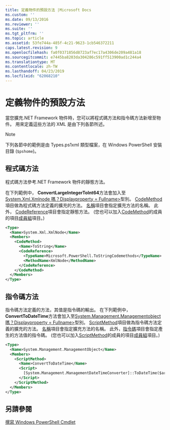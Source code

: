 ```yaml
---
title: 定義物件的預設方法 |Microsoft Docs
ms.custom: ''
ms.date: 09/13/2016
ms.reviewer: ''
ms.suite: ''
ms.tgt_pltfrm: ''
ms.topic: article
ms.assetid: 53fe744a-485f-4c21-9623-1cb546372211
caps.latest.revision: 9
ms.openlocfilehash: fa0f0371856d8723af7ec17a4306de209a481a18
ms.sourcegitcommit: e7445ba8203da304286c591ff513900ad1c244a4
ms.translationtype: MT
ms.contentlocale: zh-TW
ms.lasthandoff: 04/23/2019
ms.locfileid: "62068210"
---
```

# <a name="defining-default-methods-for-objects"></a>定義物件的預設方法

當您擴充.NET Framework 物件時，您可以將程式碼方法和指令碼方法新增至物件。 用來定義這些方法的 XML 是由下列各節所述。

> [!NOTE]
> 下列各節中的範例是由 Types.ps1xml 類型檔案，在 Windows PowerShell 安裝目錄 (`$pshome`)。

## <a name="code-methods"></a>程式碼方法

程式碼方法參考.NET Framework 物件的靜態方法。

在下列範例中， **ConvertLargeIntegerToInt64**方法會加入至[System.Xml.Xmlnode 嗎？Displayproperty = Fullname>](/dotnet/api/System.Xml.XmlNode)型別。 [CodeMethod](http://msdn.microsoft.com/en-us/1ea9b031-bbcf-4e35-b497-bf30fa0b1b05)項目做為程式碼方法定義的擴充的方法。 [名稱](http://msdn.microsoft.com/en-us/b58e9d21-c8c9-49a5-909e-9c1cfc64f873)項目會指定擴充方法的名稱。 此外， [CodeReference](http://msdn.microsoft.com/en-us/70017b85-18d2-4f55-8357-92f309d5618b)項目會指定靜態方法。 (您也可以加入[CodeMethod](http://msdn.microsoft.com/en-us/1ea9b031-bbcf-4e35-b497-bf30fa0b1b05)的成員的項目[成員組](http://msdn.microsoft.com/en-us/46a50fb5-e150-4c03-8584-e1b53e4d49e3)項目。)

```xml
<Type>
  <Name>System.Xml.XmlNode</Name>
  <Members>
    <CodeMethod>
      <Name>ToString</Name>
      <CodeReference>
        <TypeName>Microsoft.PowerShell.ToStringCodemethods</TypeName>
        <MethodName>XmlNode</MethodName>
      </CodeReference>
    </CodeMethod>
  </Members>
</Type>
```

## <a name="script-methods"></a>指令碼方法

指令碼方法定義的方法，其值是指令碼的輸出。 在下列範例中， **ConvertToDateTime**方法會加入至[System.Management.Managementobject 嗎？Displayproperty = Fullname>](/dotnet/api/System.Management.ManagementObject)型別。 [ScriptMethod](http://msdn.microsoft.com/en-us/59f8160f-bc95-42f0-92e2-b16a616bc65c)項目做為指令碼方法定義的擴充的方法。 [名稱](http://msdn.microsoft.com/en-us/b58e9d21-c8c9-49a5-909e-9c1cfc64f873)項目會指定擴充方法的名稱。 此外，[指令碼](http://msdn.microsoft.com/en-us/1937ad1b-bb2b-4512-9864-01fc0767d46f)項目會指定產生的方法值的指令碼。 (您也可以加入[ScriptMethod](http://msdn.microsoft.com/en-us/59f8160f-bc95-42f0-92e2-b16a616bc65c)的成員的項目[成員組](http://msdn.microsoft.com/en-us/46a50fb5-e150-4c03-8584-e1b53e4d49e3)項目。)

```xml
<Type>
  <Name>System.Management.ManagementObject</Name>
  <Members>
    <ScriptMethod>
      <Name>ConvertToDateTime</Name>
      <Script>
        [System.Management.ManagementDateTimeConverter]::ToDateTime($args[0])
      </Script>
    </ScriptMethod>
  </Members>
</Type>
```

## <a name="see-also"></a>另請參閱

[撰寫 Windows PowerShell Cmdlet](./writing-a-windows-powershell-cmdlet.md)